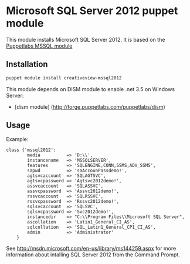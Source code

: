 # Microsoft SQL Server 2012 puppet module #

This module installs Microsoft SQL Server 2012. It is based on the [Puppetlabs MSSQL module](https://forge.puppetlabs.com/puppetlabs/mssql)

## Installation

```bash
puppet module install creativeview-mssql2012
```
This module depends on DISM module to enable .net 3.5 on Windows Server:

* [dism module] (http://forge.puppetlabs.com/puppetlabs/dism)

## Usage

Example:

```puppet
class {'mssql2012':
        media          => 'D:\\',
        instancename   => 'MSSQLSERVER',
        features       => 'SQLENGINE,CONN,SSMS,ADV_SSMS',
        sapwd		   => 'saAccounPassdemo!',
        agtsvcaccount  => 'SQLAGTSVC',
        agtsvcpassword => 'Agtsvc2012demo!',
        assvcaccount   => 'SQLASSVC',
        assvcpassword  => 'Assvc2012demo!',
        rssvcaccount   => 'SQLRSSVC',
        rssvcpassword  => 'Rssvc2012demo!',
        sqlsvcaccount  => 'SQLSVC',
        sqlsvcpassword => 'Svc2012demo!',
        instancedir    => "C:\\Program Files\\Microsoft SQL Server",
        ascollation    => 'Latin1_General_CI_AS',
        sqlcollation   => 'SQL_Latin1_General_CP1_CI_AS',
        admin          => 'Administrator'
    }
```

See http://msdn.microsoft.com/en-us/library/ms144259.aspx for more information about intalling SQL Server 2012 from the Command Prompt.
